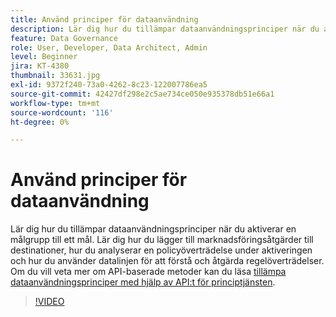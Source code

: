 ```yaml
---
title: Använd principer för dataanvändning
description: Lär dig hur du tillämpar dataanvändningsprinciper när du aktiverar en målgrupp till ett mål. Lär dig hur du lägger till marknadsföringsåtgärder till destinationer, hur du analyserar en policyöverträdelse under aktiveringen och hur du använder datalinjen för att förstå och åtgärda regelöverträdelser.
feature: Data Governance
role: User, Developer, Data Architect, Admin
level: Beginner
jira: KT-4380
thumbnail: 33631.jpg
exl-id: 9372f240-73a0-4262-8c23-122007786ea5
source-git-commit: 42427df298e2c5ae734ce050e935378db51e66a1
workflow-type: tm+mt
source-wordcount: '116'
ht-degree: 0%

---
```


# Använd principer för dataanvändning

Lär dig hur du tillämpar dataanvändningsprinciper när du aktiverar en målgrupp till ett mål. Lär dig hur du lägger till marknadsföringsåtgärder till destinationer, hur du analyserar en policyöverträdelse under aktiveringen och hur du använder datalinjen för att förstå och åtgärda regelöverträdelser. Om du vill veta mer om API-baserade metoder kan du läsa [tillämpa dataanvändningsprinciper med hjälp av API:t för principtjänsten](https://experienceleague.adobe.com/docs/experience-platform/data-governance/enforcement/api-enforcement.html).

>[!VIDEO](https://video.tv.adobe.com/v/33631?quality=12&learn=on)